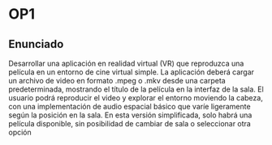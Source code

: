 # OP1

## Enunciado

Desarrollar una aplicación en realidad virtual (VR) que reproduzca una película en un entorno de cine virtual simple. La aplicación deberá cargar un archivo de video en formato .mpeg o .mkv desde una carpeta predeterminada, mostrando el título de la película en la interfaz de la sala. El usuario podrá reproducir el video y explorar el entorno moviendo la cabeza, con una implementación de audio espacial básico que varíe ligeramente según la posición en la sala. En esta versión simplificada, solo habrá una película disponible, sin posibilidad de cambiar de sala o seleccionar otra opción
